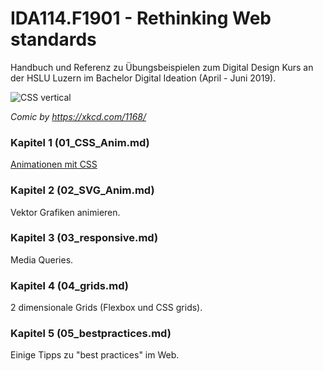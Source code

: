 # IDA114.F1901 - Rethinking Web standards

Handbuch und Referenz zu Übungsbeispielen zum Digital Design Kurs an der HSLU Luzern im Bachelor Digital Ideation (April - Juni 2019).

![CSS vertical](http://i.imgur.com/ajiIIq3.png)

*Comic by https://xkcd.com/1168/*

### Kapitel 1 (01_CSS_Anim.md)

[Animationen mit CSS](https://github.com/caocaostudio/IDA114.F1901/blob/master/01_CSS_Anim.md)

### Kapitel 2 (02_SVG_Anim.md)

Vektor Grafiken animieren.

### Kapitel 3 (03_responsive.md)

Media Queries.

### Kapitel 4 (04_grids.md)

2 dimensionale Grids (Flexbox und CSS grids).

### Kapitel 5 (05_bestpractices.md)

Einige Tipps zu "best practices" im Web.